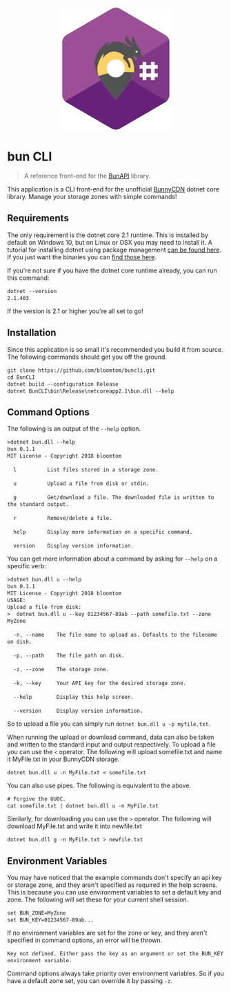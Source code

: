 <p align="center">
  <img src="https://raw.githubusercontent.com/bloomtom/BunAPI/master/bunsharp.png" />
</p>

# bun CLI
>A reference front-end for the [BunAPI](https://github.com/bloomtom/BunAPI) library.

This application is a CLI front-end for the unofficial [BunnyCDN](https://bunnycdn.com/) dotnet core library. Manage your storage zones with simple commands!

## Requirements
The only requirement is the dotnet core 2.1 runtime. This is installed by default on Windows 10, but on Linux or OSX you may need to install it.
A tutorial for installing dotnet using package management [can be found here](https://www.microsoft.com/net/learn/get-started-with-dotnet-tutorial). If you just want the binaries you can [find those here](https://www.microsoft.com/net/download/dotnet-core/2.1).

If you're not sure if you have the dotnet core runtime already, you can run this command:
```
dotnet --version
2.1.403
```
If the version is 2.1 or higher you're all set to go!

## Installation
Since this application is so small it's recommended you build it from source. The following commands should get you off the ground.

```
git clone https://github.com/bloomtom/buncli.git
cd BunCLI
dotnet build --configuration Release
dotnet BunCLI\bin\Release\netcoreapp2.1\bun.dll --help
```

## Command Options
The following is an output of the `--help` option.
```
>dotnet bun.dll --help
bun 0.1.1
MIT License - Copyright 2018 bloomtom

  l          List files stored in a storage zone.

  u          Upload a file from disk or stdin.

  g          Get/download a file. The downloaded file is written to the standard output.

  r          Remove/delete a file.

  help       Display more information on a specific command.

  version    Display version information.
```
You can get more information about a command by asking for `--help` on a specific verb:
```
>dotnet bun.dll u --help
bun 0.1.1
MIT License - Copyright 2018 bloomtom
USAGE:
Upload a file from disk:
>  dotnet bun.dll u --key 01234567-89ab --path somefile.txt --zone MyZone

  -n, --name    The file name to upload as. Defaults to the filename on disk.

  -p, --path    The file path on disk.

  -z, --zone    The storage zone.

  -k, --key     Your API key for the desired storage zone.

  --help        Display this help screen.

  --version     Display version information.
```
So to upload a file you can simply run `dotnet bun.dll u -p myfile.txt`.


When running the upload or download command, data can also be taken and written to the standard input and output respectively. To upload a file you can use the `<` operator. The following will upload somefile.txt and name it MyFile.txt in your BunnyCDN storage.
```
dotnet bun.dll u -n MyFile.txt < somefile.txt
```
You can also use pipes. The following is equivalent to the above. 
```
# Forgive the UUOC.
cat somefile.txt | dotnet bun.dll u -n MyFile.txt
```
Similarly, for downloading you can use the `>` operator. The following will download MyFile.txt and write it into newfile.txt
```
dotnet bun.dll g -n MyFile.txt > newfile.txt
```


## Environment Variables

You may have noticed that the example commands don't specify an api key or storage zone, and they aren't specified as  required in the help screens. This is because you can use environment variables to set a default key and zone. The following will set these for your current shell session.
```
set BUN_ZONE=MyZone
set BUN_KEY=01234567-89ab...
```
If no environment variables are set for the zone or key, and they aren't specified in command options, an error will be thrown.
```
Key not defined. Either pass the key as an argument or set the BUN_KEY environment variable.
```
Command options always take priority over environment variables. So if you have a default zone set, you can override it by passing `-z`.